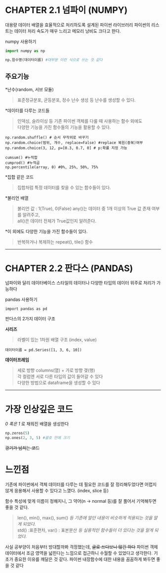 CHAPTER 2.1 넘파이 (NUMPY)
===
대용량 데이터 배열을 효율적으로 처리하도록 설계된 파이썬 라이브러리
파이썬의 리스트는 데이터 처리 속도가 매우 느리고 메모리 낭비도 크다고 한다. 

numpy 사용하기
```python
import numpy as np

np.함수명(데이터이름) #대부분 이런 식으로 쓰는 것 같다
```
주요기능
---
*난수(random, 서브 모듈)
>표준정규분포, 균등분포, 정수 난수 생성 등 난수를 생성할 수 있다.

*데이터를 다루는 코드들
>인덱싱, 슬라이싱 등 기존 파이썬 객체를 다룰 때 사용하는 함수 외에도   
>다양한 기능을 가진 함수들의 기능을 활용할 수 있다.
``` 
np.random.shuffle() # 순서 무작위로 바꾸기
np.random.choice(범위, 개수, replace=False) #replace 복원(중복)여부
np.random.choice(3, 12, p=[0.3, 0.7, 0] # p:확률 지정 가능
```
```
cumsum() #누적합
cumprod() #누적곱
np.percentile(array, 0) #0%, 25%, 50%, 75%
```
*집합 같은 코드    
>집합처럼 특정 데이터를 찾을 수 있는 함수들이 있다.

*불리언 배열
>불리언 값 : 1(True), 0(False)
any()는 데이터 중 1개 이상의 True 값 존재 여부를 알려주고,   
all()은 데이터 전체가 True값인지 알려준다. 

*이 외에도 다양한 기능을 가진 함수들이 있다.
>반복하거나 복제하는 repeat(), tile() 함수

***

CHAPTER 2.2 판다스 (PANDAS)
===
넘파이와 달리 데이터베이스 스타일의 데이터나 다양한 타입의 데이터 위주로 처리가 가능하다

pandas 사용하기
```
import pandas as pd
```

판다스의 2가지 데이터 구조

__시리즈__
>라벨이 있는 1차원 배열 구조 (index, value)
```
데이터이름 = pd.Series([1, 3, 6, 10])
```
__데이터프레임__
>세로 방향 columns(열) + 가로 방향 갲(행)   
>각 컬럼엔 서로 다른 타입의 값이 들어갈 수 있다   
>다양한 방법으로 dataframe을 생성할 수 있다

***
가장 인상깊은 코드
====
_0 혹은 1_ 로 채워진 배열을 생성한다
``` python
np.zeros(5)
np.ones(2, 3, 5) #괄호 안에 크기
```
~~광기가 넘치는 코드~~

느낀점
===
기존에 파이썬에서 객체 데이터를 다루는 데 필요한 코드를 잘 정리해두었다면
어렵지 않게 응용해서 사용할 수 있다고 느꼈다. (index, slice 등)   

함수 특성에 맞게 이름이 정해지니, 그 약어(n -> normal 등)를 잘 풀어서 기억해두면 좋을 것 같다.   

>len(), min(), max(), sum()
_등 기존에 알던 내용이 비슷하게 적용되는 것을 알게 되었다._   
> std() :표준편차, var() : 표본분산
_등 실용적인 함수들이 더 있다는 것을 알게 되었다._

사실 공부양이 처음부터 방대할까봐 걱정했는데, ~~글로 쓰다보니 많긴 하다~~
파이썬 객체 데이터에서 조금 영역을 넓힌다는 느낌으로 접근하니 수월할 수 있었다고 생각한다. 기
초가 중요한 이유를 깨달은 것 같다. 파이썬 내장함수에 대한 내용을 꼼꼼하게 봐두면 좋을 것 같다

